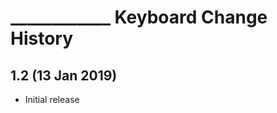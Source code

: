 ____________ Keyboard Change History
=======================

1.2 (13 Jan 2019)
-----------------

* Initial release